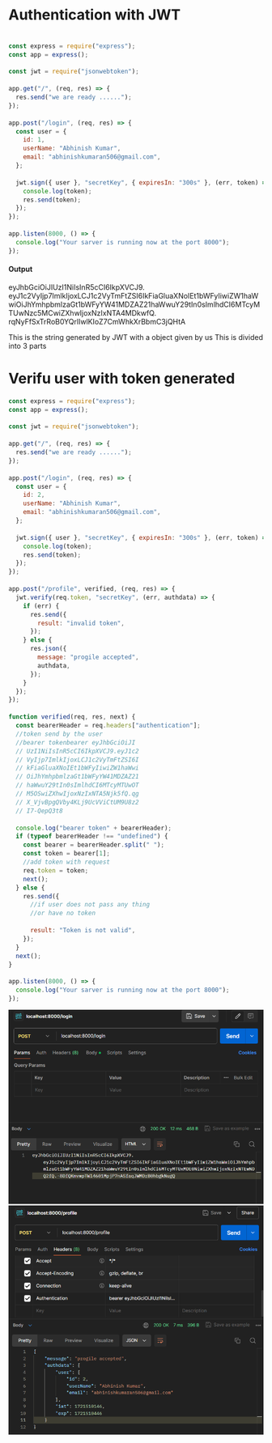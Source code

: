 
# Authentication with JWT

```javascript

const express = require("express");
const app = express();

const jwt = require("jsonwebtoken");

app.get("/", (req, res) => {
  res.send("we are ready ......");
});

app.post("/login", (req, res) => {
  const user = {
    id: 1,
    userName: "Abhinish Kumar",
    email: "abhinishkumaran506@gmail.com",
  };

  jwt.sign({ user }, "secretKey", { expiresIn: "300s" }, (err, token) => {
    console.log(token);
    res.send(token);
  });
});

app.listen(8000, () => {
  console.log("Your sarver is running now at the port 8000");
});

```


#### Output


eyJhbGciOiJIUzI1NiIsInR5cCI6IkpXVCJ9.
eyJ1c2VyIjp7ImlkIjoxLCJ1c2VyTmFtZSI6IkFiaGluaXNoIEt1bWFyIiwiZW1haWwiOiJhYmhpbmlzaGt1bWFyYW41MDZAZ21haWwuY29tIn0sImlhdCI6MTcyMTUwNzc5MCwiZXhwIjoxNzIxNTA4MDkwfQ.
rqNyFfSxTrRoB0YQrlIwlKIoZ7CmWhkXrBbmC3jQHtA


This is the string generated by JWT with a object given by us 
This is divided into 3 parts






# Verifu user with token generated


```javascript
const express = require("express");
const app = express();

const jwt = require("jsonwebtoken");

app.get("/", (req, res) => {
  res.send("we are ready ......");
});

app.post("/login", (req, res) => {
  const user = {
    id: 2,
    userName: "Abhinish Kumar",
    email: "abhinishkumaran506@gmail.com",
  };

  jwt.sign({ user }, "secretKey", { expiresIn: "300s" }, (err, token) => {
    console.log(token);
    res.send(token);
  });
});

app.post("/profile", verified, (req, res) => {
  jwt.verify(req.token, "secretKey", (err, authdata) => {
    if (err) {
      res.send({
        result: "invalid token",
      });
    } else {
      res.json({
        message: "progile accepted",
        authdata,
      });
    }
  });
});

function verified(req, res, next) {
  const bearerHeader = req.headers["authentication"];
  //token send by the user
  //bearer tokenbearer eyJhbGciOiJI
  // UzI1NiIsInR5cCI6IkpXVCJ9.eyJ1c2
  // VyIjp7ImlkIjoxLCJ1c2VyTmFtZSI6I
  // kFiaGluaXNoIEt1bWFyIiwiZW1haWwi
  // OiJhYmhpbmlzaGt1bWFyYW41MDZAZ21
  // haWwuY29tIn0sImlhdCI6MTcyMTUwOT
  // M5OSwiZXhwIjoxNzIxNTA5Njk5fQ.qg
  // X_VjvBpgQVby4KLj9UcVViCtUM9U8z2
  // I7-QepQ3t8

  console.log("bearer token" + bearerHeader);
  if (typeof bearerHeader !== "undefined") {
    const bearer = bearerHeader.split(" ");
    const token = bearer[1];
    //add token with request
    req.token = token;
    next();
  } else {
    res.send({
      //if user does not pass any thing
      //or have no token

      result: "Token is not valid",
    });
  }
  next();
}

app.listen(8000, () => {
  console.log("Your sarver is running now at the port 8000");
});

```



<img src="images/login1.png" />

<img src="images/login2.png" />














